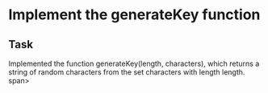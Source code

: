 # Implement the generateKey function

## Task
Implemented the function generateKey(length, characters), which returns a string of random characters from the set characters with length length. span>
